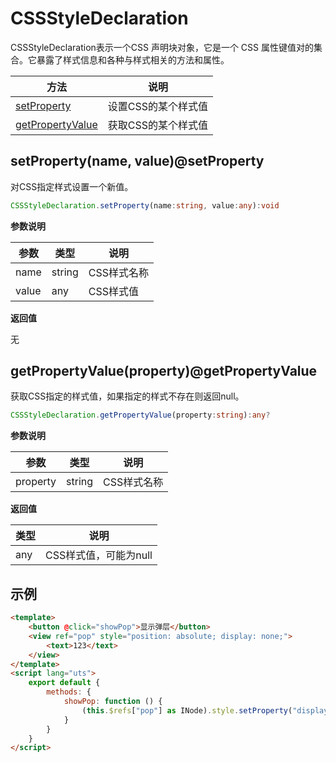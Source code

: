 # CSSStyleDeclaration  
CSSStyleDeclaration表示一个CSS 声明块对象，它是一个 CSS 属性键值对的集合。它暴露了样式信息和各种与样式相关的方法和属性。


| 方法										| 说明										|
|--------------------------------------		|--------------------------					|
| [setProperty](#setProperty)				| 设置CSS的某个样式值							|
| [getPropertyValue](#getPropertyValue)		| 获取CSS的某个样式值							|


## setProperty(name, value)@setProperty

对CSS指定样式设置一个新值。

```ts
CSSStyleDeclaration.setProperty(name:string, value:any):void
```

**参数说明**

| 参数	| 类型		| 说明		|
|-------|--------	|------		|
| name	| string	| CSS样式名称|
| value	| any		| CSS样式值	|

**返回值**

无


## getPropertyValue(property)@getPropertyValue

获取CSS指定的样式值，如果指定的样式不存在则返回null。

```ts
CSSStyleDeclaration.getPropertyValue(property:string):any?
```

**参数说明**

| 参数			| 类型		| 说明		|
|---------------|--------	|------		|
| property		| string	| CSS样式名称|

**返回值**

| 类型	| 说明				|
|------	|----------			|
| any	| CSS样式值，可能为null	|

## 示例
```html
<template>
	<button @click="showPop">显示弹层</button>
	<view ref="pop" style="position: absolute; display: none;">
		<text>123</text>
	</view>
</template>
<script lang="uts">
	export default {
		methods: {
			showPop: function () {
				(this.$refs["pop"] as INode).style.setProperty("display","flex")
			}
		}
	}
</script>
```